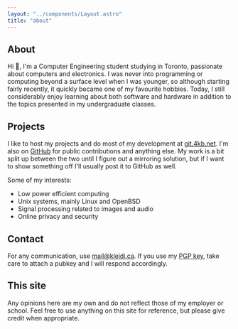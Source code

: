 ```yaml
---
layout: "../components/Layout.astro"
title: "about"
---
```


## About

Hi 👋, I'm a Computer Engineering student studying in Toronto, passionate about
computers and electronics. I was never into programming or computing beyond a
surface level when I was younger, so although starting fairly recently, it
quickly became one of my favourite hobbies. Today, I still considerably enjoy
learning about both software and hardware in addition to the topics presented in
my undergraduate classes.

## Projects

I like to host my projects and do most of my development at [git.4kb.net]. I'm
also on [GitHub] for public contributions and anything else. My work is a bit
split up between the two until I figure out a mirroring solution, but if I want
to show something off I'll usually post it to GitHub as well.

[git.4kb.net]: https://git.4kb.net
[GitHub]: https://github.com/kbujari

Some of my interests:

- Low power efficient computing
- Unix systems, mainly Linux and OpenBSD
- Signal processing related to images and audio
- Online privacy and security

## Contact

For any communication, use <mail@kleidi.ca>. If you use my [PGP key], take care
to attach a pubkey and I will respond accordingly.

[PGP key]: https://github.com/kbujari.gpg

## This site

Any opinions here are my own and do not reflect those of my employer or school.
Feel free to use anything on this site for reference, but please give credit
when appropriate.
